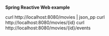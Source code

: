 __Spring Reactive Web example__


curl http://localhost:8080/movies | json_pp
curl http://localhost:8080/movies/{id}
curl http://localhost:8080/movies/{id}/events